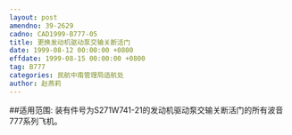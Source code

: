 ```yaml
---
layout: post
amendno: 39-2629
cadno: CAD1999-B777-05
title: 更换发动机驱动泵交输关断活门
date: 1999-08-12 00:00:00 +0800
effdate: 1999-08-15 00:00:00 +0800
tag: B777
categories: 民航中南管理局适航处
author: 赵燕莉
---
```


##适用范围:
装有件号为S271W741-21的发动机驱动泵交输关断活门的所有波音777系列飞机。

